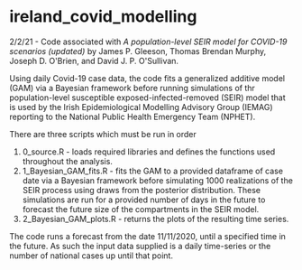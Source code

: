 # ireland_covid_modelling

2/2/21 - Code associated with *A population-level SEIR model for COVID-19 scenarios (updated)* by James P. Gleeson, Thomas Brendan Murphy, Joseph D. O'Brien, and David J. P. O'Sullivan.

Using daily Covid-19 case data, the code fits a generalized additive model (GAM) via a Bayesian framework before running simulations of thr population-level susceptible exposed-infected-removed (SEIR) model that is used by the Irish Epidemiological Modelling Advisory Group (IEMAG) reporting to the National Public Health Emergency Team (NPHET).

There are three scripts which must be run in order

1. 0_source.R - loads required libraries and defines the functions used throughout the analysis.
2. 1_Bayesian_GAM_fits.R - fits the GAM to a provided dataframe of case date via a Bayesian framework before simulating 1000 realizations of the SEIR process using draws from    the posterior distribution. These simulations are run for a provided number of days in the future to forecast the future size of the compartments in the SEIR model.
3. 2_Bayesian_GAM_plots.R - returns the plots of the resulting time series.

The code runs a forecast from the date 11/11/2020, until a specified time in the future. As such the input data supplied is a daily time-series or the number of national cases up until that point.  
